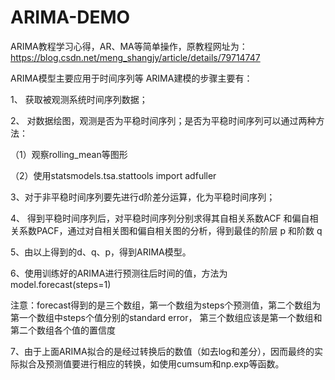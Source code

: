 # ARIMA-DEMO
ARIMA教程学习心得，AR、MA等简单操作，原教程网址为：https://blog.csdn.net/meng_shangjy/article/details/79714747


ARIMA模型主要应用于时间序列等
ARIMA建模的步骤主要有：

1、 获取被观测系统时间序列数据；


2、 对数据绘图，观测是否为平稳时间序列；是否为平稳时间序列可以通过两种方法：



（1）观察rolling_mean等图形


（2）使用statsmodels.tsa.stattools import adfuller


3、对于非平稳时间序列要先进行d阶差分运算，化为平稳时间序列；


4、 得到平稳时间序列后，对平稳时间序列分别求得其自相关系数ACF 和偏自相关系数PACF，通过对自相关图和偏自相关图的分析，得到最佳的阶层 p 和阶数 q


5、由以上得到的d、q、p，得到ARIMA模型。


6、使用训练好的ARIMA进行预测往后时间的值，方法为model.forecast(steps=1)


注意：forecast得到的是三个数组，第一个数组为steps个预测值，第二个数组为第一个数组中steps个值分别的standard error，
第三个数组应该是第一个数组和第二个数组各个值的置信度


7、由于上面ARIMA拟合的是经过转换后的数值（如去log和差分），因而最终的实际拟合及预测值要进行相应的转换，如使用cumsum和np.exp等函数。
